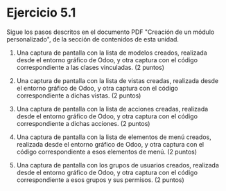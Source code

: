# Ejercicio 5.1
Sigue los pasos descritos en el documento PDF "Creación de un módulo personalizado", de la sección de contenidos de esta unidad.


1. Una captura de pantalla con la lista de modelos creados, realizada desde el entorno gráfico de Odoo, y otra captura con el código correspondiente a las clases vinculadas. (2 puntos)

[](./assets/5-1.PNG)

2. Una captura de pantalla con la lista de vistas creadas, realizada desde el entorno gráfico de Odoo, y otra captura con el código correspondiente a dichas vistas. (2 puntos)

[](./assets/5-2.PNG)

3. Una captura de pantalla con la lista de acciones creadas, realizada desde el entorno gráfico de Odoo, y otra captura con el código correspondiente a dichas acciones. (2 puntos)

[](./assets/5-3.PNG)

4. Una captura de pantalla con la lista de elementos de menú creados, realizada desde el entorno gráfico de Odoo, y otra captura con el código correspondiente a esos elementos de menú. (2 puntos)

[](./assets/5-)

5. Una captura de pantalla con los grupos de usuarios creados, realizada desde el entorno gráfico de Odoo, y otra captura con el código correspondiente a esos grupos y sus permisos. (2 puntos)

[](./assets/5-)